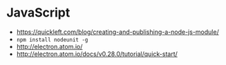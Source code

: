 JavaScript
==========

* https://quickleft.com/blog/creating-and-publishing-a-node-js-module/
* `npm install nodeunit -g`
* http://electron.atom.io/
* http://electron.atom.io/docs/v0.28.0/tutorial/quick-start/
